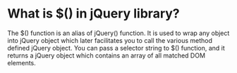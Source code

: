 # What is $() in jQuery library?

The $() function is an alias of jQuery() function. It is used to wrap any object into jQuery object which later facilitates you to call the various method defined jQuery object. You can pass a selector string to $() function, and it returns a jQuery object which contains an array of all matched DOM elements.
